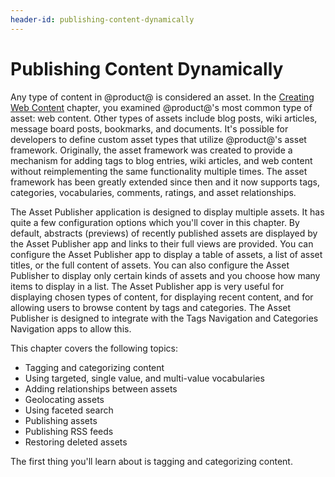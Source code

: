 ```yaml
---
header-id: publishing-content-dynamically
---
```


# Publishing Content Dynamically

Any type of content in @product@ is considered an asset. In the 
[Creating Web Content](/docs/7-0/user/-/knowledge_base/u/creating-web-content)
chapter, you examined @product@'s most common type of asset: web content. Other
types of assets include blog posts, wiki articles, message board posts,
bookmarks, and documents. It's possible for developers to define custom asset
types that utilize @product@'s asset framework. Originally, the asset framework
was created to provide a mechanism for adding tags to blog entries, wiki
articles, and web content without reimplementing the same functionality multiple
times. The asset framework has been greatly extended since then and it now
supports tags, categories, vocabularies, comments, ratings, and asset
relationships.

The Asset Publisher application is designed to display multiple assets. It has
quite a few configuration options which you'll cover in this chapter. By
default, abstracts (previews) of recently published assets are displayed by the
Asset Publisher app and links to their full views are provided. You can
configure the Asset Publisher app to display a table of assets, a list of asset
titles, or the full content of assets. You can also configure the Asset
Publisher to display only certain kinds of assets and you choose how many items
to display in a list. The Asset Publisher app is very useful for displaying
chosen types of content, for displaying recent content, and for allowing users
to browse content by tags and categories. The Asset Publisher is designed to
integrate with the Tags Navigation and Categories Navigation apps to allow this.

This chapter covers the following topics:

- Tagging and categorizing content
- Using targeted, single value, and multi-value vocabularies
- Adding relationships between assets
- Geolocating assets
- Using faceted search
- Publishing assets
- Publishing RSS feeds
- Restoring deleted assets

The first thing you'll learn about is tagging and categorizing content.
